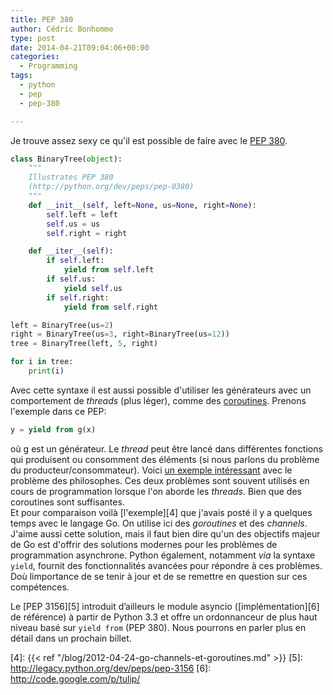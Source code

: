 ```yaml
---
title: PEP 380
author: Cédric Bonhomme
type: post
date: 2014-04-21T09:04:06+00:00
categories:
  - Programming
tags:
  - python
  - pep
  - pep-380

---
```

Je trouve assez sexy ce qu'il est possible de faire avec le [PEP 380][1].

```python
class BinaryTree(object):
    """
    Illustrates PEP 380
    (http://python.org/dev/peps/pep-0380)
    """
    def __init__(self, left=None, us=None, right=None):
        self.left = left
        self.us = us
        self.right = right

    def __iter__(self):
        if self.left:
            yield from self.left
        if self.us:
            yield self.us
        if self.right:
            yield from self.right

left = BinaryTree(us=2)
right = BinaryTree(us=3, right=BinaryTree(us=12))
tree = BinaryTree(left, 5, right)

for i in tree:
    print(i)
```

Avec cette syntaxe il est aussi possible d'utiliser les générateurs avec un
comportement de _threads_ (plus léger), comme des [coroutines][2].
Prenons l'exemple dans ce PEP:

```python
y = yield from g(x)
```

où g est un générateur. Le _thread_ peut être lancé dans différentes fonctions
qui produisent ou consomment des éléments (si nous parlons du problème du
producteur/consommateur). Voici [un exemple intéressant][3] avec le problème
des philosophes. Ces deux problèmes sont souvent utilisés en cours de
programmation lorsque l'on aborde les _threads_. Bien que des coroutines sont
suffisantes.  
Et pour comparaison voilà [l'exemple][4] que j'avais posté il y a quelques temps
avec le langage Go. On utilise ici des _goroutines_ et des _channels_. J'aime
aussi cette solution, mais il faut bien dire qu'un des objectifs majeur de Go
est d'offrir des solutions modernes pour les problèmes de programmation
asynchrone. Python également, notamment _via_ la syntaxe `yield`, fournit des
fonctionnalités avancées pour répondre à ces problèmes. Doù limportance de se
tenir à jour et de se remettre en question sur ces compétences.

Le [PEP 3156][5] introduit d’ailleurs le module asyncio ([implémentation][6] de
référence) à partir de Python 3.3 et offre un ordonnanceur de plus haut niveau
basé sur `yield from` (PEP 380). Nous pourrons en parler plus en détail dans un
prochain billet.

 [1]: http://python.org/dev/peps/pep-0380
 [2]: https://en.wikipedia.org/wiki/Coroutine
 [3]: http://www.cosc.canterbury.ac.nz/greg.ewing/python/yield-from/yf_current/Examples/Scheduler/philosophers.py
 [4]: {{< ref "/blog/2012-04-24-go-channels-et-goroutines.md" >}}
 [5]: http://legacy.python.org/dev/peps/pep-3156
 [6]: http://code.google.com/p/tulip/
